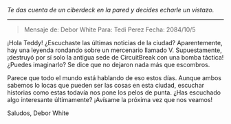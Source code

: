 _Te das cuenta de un ciberdeck en la pared y decides echarle un vistazo._

---

> Mensaje de: Debor White
> Para: Tedi Perez
> Fecha: 2084/10/5

¡Hola Teddy! ¿Escuchaste las últimas noticias de la ciudad? Aparentemente, hay una leyenda rondando sobre un mercenario llamado V. Supuestamente, ¡destruyó por sí solo la antigua sede de CircuitBreak con una bomba táctica! ¿Puedes imaginarlo? Se dice que no dejaron nada más que escombros.

Parece que todo el mundo está hablando de eso estos días. Aunque ambos sabemos lo locas que pueden ser las cosas en esta ciudad, escuchar historias como estas todavía nos pone los pelos de punta. ¿Has escuchado algo interesante últimamente? ¡Avísame la próxima vez que nos veamos!

Saludos,
Debor White
